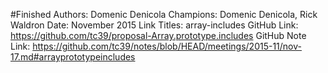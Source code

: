 #Finished
Authors: Domenic Denicola
Champions: Domenic Denicola, Rick Waldron
Date: November 2015
Link Titles: array-includes
GitHub Link: https://github.com/tc39/proposal-Array.prototype.includes
GitHub Note Link: https://github.com/tc39/notes/blob/HEAD/meetings/2015-11/nov-17.md#arrayprototypeincludes
